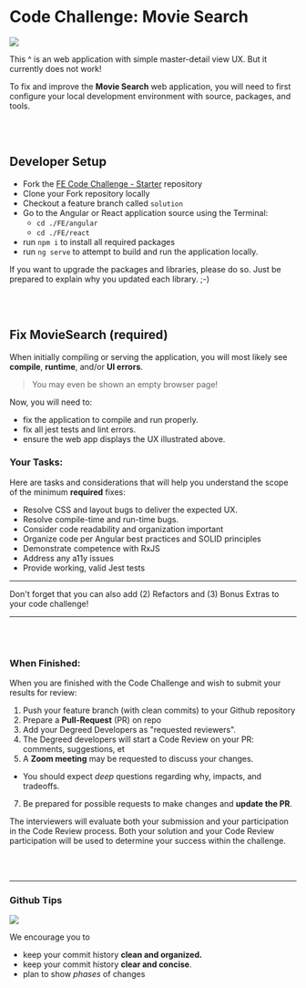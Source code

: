 # Code Challenge: Movie Search

[![](https://github.com/ThomasBurleson/movie-search-rsm-react/assets/210413/4970a267-7c97-4bd0-abbb-69dcada13ba4)](https://github.com/ThomasBurleson/movie-search-rsm-react/assets/210413/4970a267-7c97-4bd0-abbb-69dcada13ba4)

This ^ is an web application with simple master-detail view UX. But it currently does not work!

To fix and improve the **Movie Search** web application, you will need to first configure your local development environment with source, packages, and tools.

<br/>
<br/>


## Developer Setup

- Fork the [FE Code Challenge - Starter](https://github.dev/degreed/fe-coding-challenge) repository
- Clone your Fork repository locally
- Checkout a feature branch called `solution`
- Go to the Angular or React application source using the Terminal:
  - `cd ./FE/angular`
  - `cd ./FE/react`
- run `npm i` to install all required packages
- run `ng serve` to attempt to build and run the application locally.

If you want to upgrade the packages and libraries, please do so. Just be prepared to explain why you updated each library. ;-)

<br/>
<br/>

## Fix MovieSearch (required)

When initially compiling or serving the application, you will most likely see **compile**, **runtime**, and/or **UI errors**.

> You may even be shown an empty browser page!

Now, you will need to:

- fix the application to compile and run properly.
- fix all jest tests and lint errors.
- ensure the web app displays the UX illustrated above.

### Your Tasks:

Here are tasks and considerations that will help you understand the scope of the minimum **required** fixes:

- Resolve CSS and layout bugs to deliver the expected UX.
- Resolve compile-time and run-time bugs.
- Consider code readability and organization important
- Organize code per Angular best practices and SOLID principles
- Demonstrate competence with RxJS
- Address any a11y issues
- Provide working, valid Jest tests

---

Don't forget that you can also add (2) Refactors and (3) Bonus Extras to your code challenge!

---

<br/>
<br/>

### When Finished:

When you are finished with the Code Challenge and wish to submit your results for review:

1. Push your feature branch (with clean commits) to your Github repository 
2. Prepare a **Pull-Request** (PR) on repo
3. Add your Degreed Developers as "requested reviewers".
4. The Degreed developers will start a Code Review on your PR: comments, suggestions, et
5. A **Zoom meeting** may be requested to discuss your changes.
  * You should expect _deep_ questions regarding why, impacts, and tradeoffs.
7. Be prepared for possible requests to make changes and **update the PR**.

The interviewers will evaluate both your submission and your participation in the Code Review process. 
Both your solution and your Code Review participation will be used to determine your success within the challenge.

<br/>
<br/>

----

### Github Tips

![](https://github.com/degreed/FE-Coding-Challenges-Starter/assets/210413/e628c672-8ed0-4bce-b0db-81dd799cac62)

We encourage you to

- keep your commit history **clean and organized.**
- keep your commit history **clear and concise**.
- plan to show _phases_ of changes
